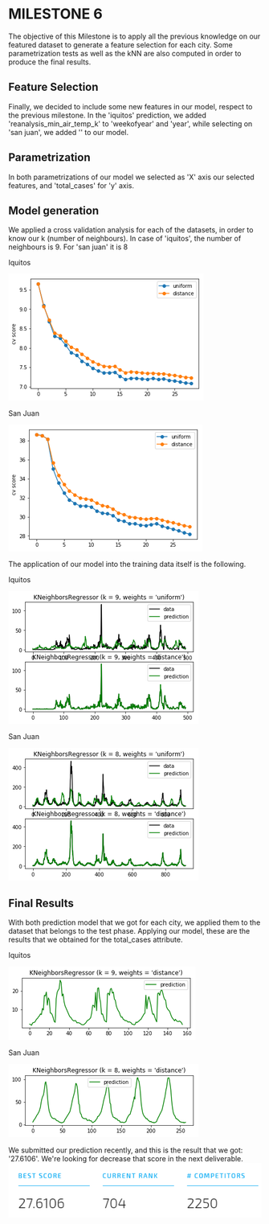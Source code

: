 # MILESTONE 6 

The objective of this Milestone is to apply all the previous knowledge on our featured dataset to generate a feature selection for each city. Some parametrization tests as well as the kNN are also computed in order to produce the final results.

## Feature Selection
Finally, we decided to include some new features in our model, respect to the previous milestone. In the 'iquitos' prediction, we added 'reanalysis_min_air_temp_k' to 'weekofyear' and 'year', while selecting on 'san juan', we added '' to our model.

## Parametrization
In both parametrizations of our model we selected as 'X' axis our selected features, and 'total_cases' for 'y' axis.

## Model generation
We applied a cross validation analysis for each of the datasets, in order to know our k (number of neighbours). In case of 'iquitos', the number of neighbours is 9. For 'san juan' it is 8

Iquitos

![cv_iq](https://github.com/CarlosCordoba96/Machine-Learning-techniques/blob/master/Milestone6/img/iq/crossvalidation_iq.png)

San Juan

![cv_sj](https://github.com/CarlosCordoba96/Machine-Learning-techniques/blob/master/Milestone6/img/sj/crossvalidation_sj.png)

The application of our model into the training data itself is the following.

Iquitos

![knn_iq](https://github.com/CarlosCordoba96/Machine-Learning-techniques/blob/master/Milestone6/img/iq/knn1_iq.png)

San Juan

![knn_sj](https://github.com/CarlosCordoba96/Machine-Learning-techniques/blob/master/Milestone6/img/sj/knn1_sj.png)

## Final Results
With both prediction model that we got for each city, we applied them to the dataset that belongs to the test phase. Applying our model, these are the results that we obtained for the total_cases attribute.

Iquitos

![pred_iq](https://github.com/CarlosCordoba96/Machine-Learning-techniques/blob/master/Milestone6/img/iq/prediction_iq.png)

San Juan

![pred_sj](https://github.com/CarlosCordoba96/Machine-Learning-techniques/blob/master/Milestone6/img/sj/prediction_sj.png)

We submitted our prediction recently, and this is the result that we got: '27.6106'. We're looking for decrease that score in the next deliverable.
![score](https://github.com/CarlosCordoba96/Machine-Learning-techniques/blob/master/Milestone6/img/Competition.PNG)

